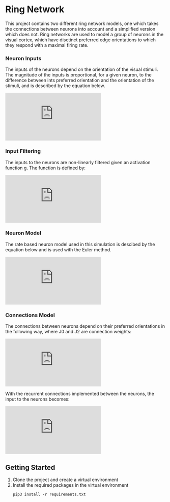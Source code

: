 # Ring Network

This project contains two different ring network models, one which takes the connections between neurons into account and a simplified version which does not. Ring networks are used to model a group of neurons in the visual cortex, which have disctinct preferred edge orientations to which they respond with a maximal firing rate. 

### Neuron Inputs
The inputs of the neurons depend on the orientation of the visual stimuli. The magnitude of the inputs is proportional, for a given neuron, to the difference between ints preferred orientation and the orientation of the stimuli, and is described by the equation below.

![neuron_input](https://latex.codecogs.com/gif.latex?h_i%5E%7Bext%7D%28%5Ctheta_0%29%3Dc%5B%281-%5Cepsilon%29%20&plus;%20%5Cepsilon%20cos%282%28%5Ctheta_i%20-%20%5Ctheta_0%29%29%5D)

### Input Filtering
The inputs to the neurons are non-linearly filtered given an activation function g. The function is defined by:

![input_filtering](https://latex.codecogs.com/gif.latex?g%28h%29%3D%20%5Cbegin%7Bcases%7D%200%20%26%20%5Ctext%7Bif%20%7D%20h%20%5Cleq%20T%5C%5C%20%5Cbeta%28h-T%29%20%26%20%5Ctext%7Bif%20%7D%20T%20%3C%20h%20%5Cleq%20T%20&plus;%201/%20%5Cbeta%5C%5C%201%20%26%20%5Ctext%7Bif%20%7D%20h%20%3E%20T%20&plus;%201/%5Cbeta%20%5Cend%7Bcases%7D)

### Neuron Model
The rate based neuron model used in this simulation is descibed by the equation below and is used with the Euler method.

![neuron_model](https://latex.codecogs.com/gif.latex?%5Ctau%20%5Cfrac%7Bdm_i%7D%7Bdt%7D%3D-m_i&plus;g%28h_i%29)

### Connections Model
The connections between neurons depend on their preferred orientations in the following way, where J0 and J2 are connection weights:

![connections_model](https://latex.codecogs.com/gif.latex?J_i_j%3D-J_0&plus;J_2cos%282%28%5Ctheta_i-%5Ctheta_j%29%29)

With the recurrent connections implemented between the neurons, the input to the neurons becomes:

![connected_inputs](https://latex.codecogs.com/gif.latex?h_i%28%5Ctheta_0%29%3D%5Csum_%7Bj%3D1%7D%5E%7B%5Cj%3DN%7D%20J_i_j%20m_j%20&plus;%20h_i%5E%7Bext%7D%28%5Ctheta_0%29)

## Getting Started
1. Clone the project and create a virtual environment
2. Install the required packages in the virtual environment
   ```
   pip3 install -r requirements.txt
   ```
